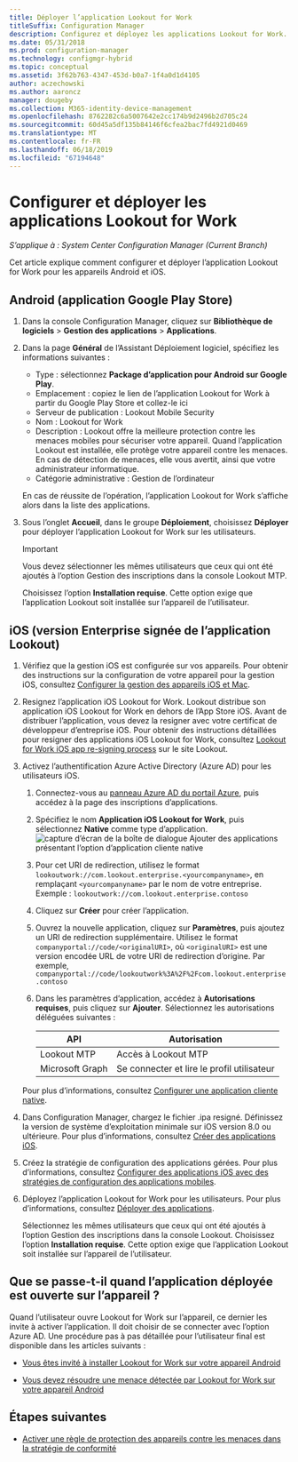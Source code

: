 ```yaml
---
title: Déployer l’application Lookout for Work
titleSuffix: Configuration Manager
description: Configurez et déployez les applications Lookout for Work.
ms.date: 05/31/2018
ms.prod: configuration-manager
ms.technology: configmgr-hybrid
ms.topic: conceptual
ms.assetid: 3f62b763-4347-453d-b0a7-1f4a0d1d4105
author: aczechowski
ms.author: aaroncz
manager: dougeby
ms.collection: M365-identity-device-management
ms.openlocfilehash: 8762282c6a5007642e2cc174b9d2496b2d705c24
ms.sourcegitcommit: 60d45a5df135b84146f6cfea2bac7fd4921d0469
ms.translationtype: MT
ms.contentlocale: fr-FR
ms.lasthandoff: 06/18/2019
ms.locfileid: "67194648"
---
```

# <a name="configure-and-deploy-lookout-for-work-apps"></a>Configurer et déployer les applications Lookout for Work

*S’applique à : System Center Configuration Manager (Current Branch)*

Cet article explique comment configurer et déployer l’application Lookout for Work pour les appareils Android et iOS.



## <a name="android-google-play-store-app"></a>Android (application Google Play Store)
1.  Dans la console Configuration Manager, cliquez sur **Bibliothèque de logiciels** > **Gestion des applications** > **Applications**.  

2.  Dans la page **Général** de l’Assistant Déploiement logiciel, spécifiez les informations suivantes :  
    - Type : sélectionnez **Package d’application pour Android sur Google Play**.
    - Emplacement : copiez le lien de l’application Lookout for Work à partir du Google Play Store et collez-le ici
    - Serveur de publication : Lookout Mobile Security
    - Nom : Lookout for Work
    - Description : Lookout offre la meilleure protection contre les menaces mobiles pour sécuriser votre appareil. Quand l’application Lookout est installée, elle protège votre appareil contre les menaces. En cas de détection de menaces, elle vous avertit, ainsi que votre administrateur informatique.
    - Catégorie administrative : Gestion de l’ordinateur  

    En cas de réussite de l’opération, l’application Lookout for Work s’affiche alors dans la liste des applications.  

3.  Sous l’onglet **Accueil**, dans le groupe **Déploiement**, choisissez **Déployer** pour déployer l’application Lookout for Work sur les utilisateurs.   
    >[!IMPORTANT]  
    >Vous devez sélectionner les mêmes utilisateurs que ceux qui ont été ajoutés à l’option Gestion des inscriptions dans la console Lookout MTP.  

    Choisissez l’option **Installation requise**. Cette option exige que l’application Lookout soit installée sur l’appareil de l’utilisateur.  



## <a name="ios-enterprise-signed-version-of-lookout-app"></a>iOS (version Enterprise signée de l’application Lookout)

1. Vérifiez que la gestion iOS est configurée sur vos appareils. Pour obtenir des instructions sur la configuration de votre appareil pour la gestion iOS, consultez [Configurer la gestion des appareils iOS et Mac](/sccm/mdm/deploy-use/enroll-hybrid-ios-mac).  

2. Resignez l’application iOS Lookout for Work. Lookout distribue son application iOS Lookout for Work en dehors de l’App Store iOS. Avant de distribuer l’application, vous devez la resigner avec votre certificat de développeur d’entreprise iOS. Pour obtenir des instructions détaillées pour resigner des applications iOS Lookout for Work, consultez [Lookout for Work iOS app re-signing process](https://personal.support.lookout.com/hc/articles/114094038714) sur le site Lookout.  

3. Activez l’authentification Azure Active Directory (Azure AD) pour les utilisateurs iOS.
   1.  Connectez-vous au [panneau Azure AD du portail Azure](https://portal.azure.com/#blade/Microsoft_AAD_IAM/ActiveDirectoryMenuBlade/Overview), puis accédez à la page des inscriptions d’applications.  
   2.  Spécifiez le nom **Application iOS Lookout for Work**, puis sélectionnez **Native** comme type d’application.  
   ![capture d’écran de la boîte de dialogue Ajouter des applications présentant l’option d’application cliente native](media/aad-add-app-reg.png)

   3.  Pour cet URI de redirection, utilisez le format `lookoutwork://com.lookout.enterprise.<yourcompanyname>`, en remplaçant `<yourcompanyname>` par le nom de votre entreprise. Exemple : `lookoutwork://com.lookout.enterprise.contoso`
   4. Cliquez sur **Créer** pour créer l’application. 
   5.  Ouvrez la nouvelle application, cliquez sur **Paramètres**, puis ajoutez un URI de redirection supplémentaire. Utilisez le format `companyportal://code/<originalURI>`, où `<originalURI>` est une version encodée URL de votre URI de redirection d’origine. Par exemple, `companyportal://code/lookoutwork%3A%2F%2Fcom.lookout.enterprise.contoso`
   6.  Dans les paramètres d’application, accédez à **Autorisations requises**, puis cliquez sur **Ajouter**. Sélectionnez les autorisations déléguées suivantes :  

       | API  | Autorisation  |
       |---------|---------|
       | Lookout MTP     | Accès à Lookout MTP         |
       | Microsoft Graph     | Se connecter et lire le profil utilisateur        |  

   Pour plus d’informations, consultez [Configurer une application cliente native](/azure/app-service/app-service-mobile-how-to-configure-active-directory-authentication#configure-a-native-client-application).  


4. Dans Configuration Manager, chargez le fichier .ipa resigné. Définissez la version de système d’exploitation minimale sur iOS version 8.0 ou ultérieure. Pour plus d’informations, consultez [Créer des applications iOS](/sccm/apps/get-started/creating-ios-applications).   


5. Créez la stratégie de configuration des applications gérées. Pour plus d’informations, consultez [Configurer des applications iOS avec des stratégies de configuration des applications mobiles](/sccm/apps/deploy-use/configure-ios-apps-with-app-configuration-policies).  


6. Déployez l’application Lookout for Work pour les utilisateurs. Pour plus d’informations, consultez [Déployer des applications](/sccm/apps/deploy-use/deploy-applications).  

   Sélectionnez les mêmes utilisateurs que ceux qui ont été ajoutés à l’option Gestion des inscriptions dans la console Lookout. Choisissez l’option **Installation requise**. Cette option exige que l’application Lookout soit installée sur l’appareil de l’utilisateur.



## <a name="what-happens-when-the-deployed-app-is-opened-on-the-device"></a>Que se passe-t-il quand l’application déployée est ouverte sur l’appareil ?

Quand l’utilisateur ouvre Lookout for Work sur l’appareil, ce dernier les invite à activer l’application. Il doit choisir de se connecter avec l’option Azure AD. Une procédure pas à pas détaillée pour l’utilisateur final est disponible dans les articles suivants :

- [Vous êtes invité à installer Lookout for Work sur votre appareil Android](/intune-user-help/you-are-prompted-to-install-lookout-for-work-android)

- [Vous devez résoudre une menace détectée par Lookout for Work sur votre appareil Android](/intune-user-help/you-need-to-resolve-a-threat-found-by-lookout-for-work-android)



## <a name="next-steps"></a>Étapes suivantes
- [Activer une règle de protection des appareils contre les menaces dans la stratégie de conformité](enable-device-threat-protection-rule-compliance-policy.md)
